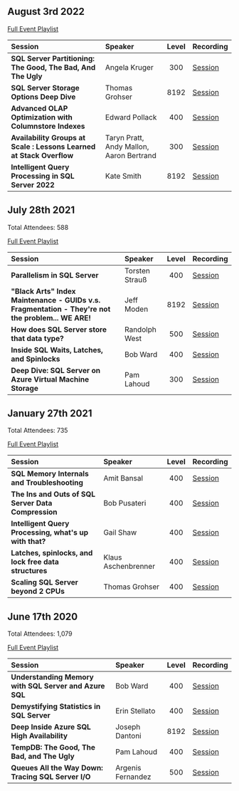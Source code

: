 
## August 3rd 2022

[Full Event Playlist](https://www.youtube.com/watch?v=NEX1gCbvtCo&list=PLr9ab4Dj3ObsikWJ_enVnmLE5lP0ED3ds)

|Session|Speaker|Level|Recording|
| :---- | :---- | :-: |:------- |
| **SQL Server Partitioning: The Good, The Bad, And The Ugly** | Angela Kruger | 300 | [Session](https://www.youtube.com/watch?v=Yea5Y2hMi14)
| **SQL Server Storage Options Deep Dive** | Thomas Grohser | 8192 | [Session](https://www.youtube.com/watch?v=4I8MSSUeLzY)
| **Advanced OLAP Optimization with Columnstore Indexes** | Edward Pollack | 400 | [Session](https://www.youtube.com/watch?v=mhJuxA9EPvc)
| **Availability Groups at Scale : Lessons Learned at Stack Overflow** | Taryn Pratt, Andy Mallon, Aaron Bertrand | 300 | [Session](https://www.youtube.com/watch?v=eKgs_OZDDaE)
| **Intelligent Query Processing in SQL Server 2022** | Kate Smith | 8192 | [Session](https://www.youtube.com/watch?v=q3blfBjhjGE)


## July 28th 2021

Total Attendees: 588

[Full Event Playlist](https://www.youtube.com/watch?v=edNEhNmeQYI&list=PLr9ab4Dj3ObuaHAUA9JJz-GUbfbwXEyS5)

|Session|Speaker|Level|Recording|
| :---- | :---- | :-: |:------- |
| **Parallelism in SQL Server** | Torsten Strauß | 400 | [Session](https://www.youtube.com/watch?v=GsL8uG9Z8HA)|
| **"Black Arts" Index Maintenance - GUIDs v.s. Fragmentation - They're not the problem... WE ARE!** | Jeff Moden | 8192 | [Session](https://www.youtube.com/watch?v=qfQtY17bPQ4)|
| **How does SQL Server store that data type?** | Randolph West | 500 | [Session](https://www.youtube.com/watch?v=_icTl62QKbg)|
| **Inside SQL Waits, Latches, and Spinlocks** | Bob Ward | 400 | [Session](https://www.youtube.com/watch?v=wOsoanuBtqk)|
| **Deep Dive: SQL Server on Azure Virtual Machine Storage** | Pam Lahoud | 300 | [Session](https://www.youtube.com/watch?v=mOEmrcMED2M)|


## January 27th 2021

Total Attendees: 735

[Full Event Playlist](https://www.youtube.com/watch?v=E5CJ6z0quN8&list=PLr9ab4Dj3Obtx-6v2Sxb-sExQJoEX1TJ2)

|Session|Speaker|Level|Recording|
| :---- | :---- | :-: |:------- |
| **SQL Memory Internals and Troubleshooting** | Amit Bansal | 400 | [Session](https://www.youtube.com/watch?v=OBIk9Eyra2s)|
| **The Ins and Outs of SQL Server Data Compression** | Bob Pusateri | 400 | [Session](https://www.youtube.com/watch?v=C5BxRvY8sfQ)|
| **Intelligent Query Processing, what's up with that?** | Gail Shaw | 400 | [Session](https://www.youtube.com/watch?v=lXD_RF5VZus)|
| **Latches, spinlocks, and lock free data structures** | Klaus Aschenbrenner | 400 | [Session](https://www.youtube.com/watch?v=BLcdN-d59o0)|
| **Scaling SQL Server beyond 2 CPUs** | Thomas Grohser | 400 | [Session](https://www.youtube.com/watch?v=O3ItyjN2iPA)|



## June 17th 2020

Total Attendees: 1,079

[Full Event Playlist](https://www.youtube.com/watch?v=CRAx73LiXTc&list=PLr9ab4Dj3ObsGA8jdstJFZfidQ51DvPvu)

|Session|Speaker|Level|Recording|
| :---- | :---- | :-: | :------ |
|**Understanding Memory with SQL Server and Azure SQL** | Bob Ward | 400 | [Session](https://youtu.be/CRAx73LiXTc)| 
|**Demystifying Statistics in SQL Server** | Erin Stellato | 400 | [Session](https://youtu.be/BGHaoj2ccgg)| 
|**Deep Inside Azure SQL High Availability** | Joseph Dantoni | 8192 | [Session](https://youtu.be/V79rfEyk1n0)| 
|**TempDB: The Good, The Bad, and The Ugly** | Pam Lahoud | 400 | [Session](https://youtu.be/sT9lyw8Wrq0)| 
|**Queues All the Way Down: Tracing SQL Server I/O** | Argenis Fernandez | 500 | [Session](https://youtu.be/4c9v0XVvqlA)| 
